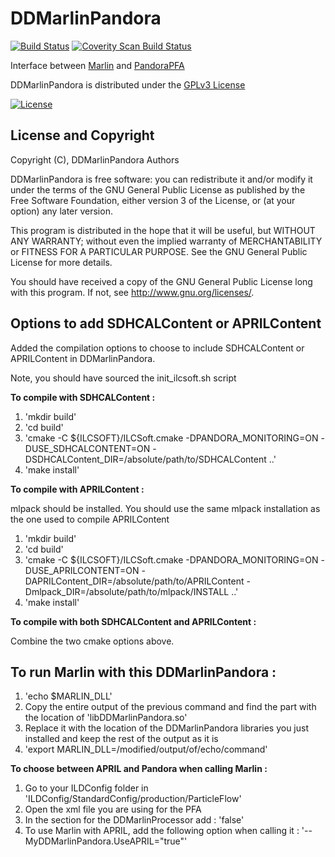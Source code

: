 # DDMarlinPandora
[![Build Status](https://travis-ci.org/iLCSoft/DDMarlinPandora.svg?branch=master)](https://travis-ci.org/iLCSoft/DDMarlinPandora)
[![Coverity Scan Build Status](https://scan.coverity.com/projects/11933/badge.svg)](https://scan.coverity.com/projects/ilcsoft-ddmarlinpandora)

Interface between [Marlin](https://github.com/iLCSoft/Marlin) and [PandoraPFA](https://github.com/PandoraPFA)

DDMarlinPandora is distributed under the [GPLv3 License](http://www.gnu.org/licenses/gpl-3.0.en.html)

[![License](https://www.gnu.org/graphics/gplv3-127x51.png)](https://www.gnu.org/licenses/gpl-3.0.en.html)

## License and Copyright
Copyright (C), DDMarlinPandora Authors

DDMarlinPandora is free software: you can redistribute it and/or modify it under the terms of the GNU General Public License as published by the Free Software Foundation, either version 3 of the License, or (at your option) any later version.

This program is distributed in the hope that it will be useful, but WITHOUT ANY WARRANTY; without even the implied warranty of MERCHANTABILITY or FITNESS FOR A PARTICULAR PURPOSE.  See the GNU General Public License for more details.

You should have received a copy of the GNU General Public License long with this program.  If not, see <http://www.gnu.org/licenses/>.

## Options to add SDHCALContent or APRILContent

Added the compilation options to choose to include SDHCALContent or APRILContent in DDMarlinPandora.

Note, you should have sourced the init_ilcsoft.sh script

**To compile with SDHCALContent :**

1. 'mkdir build'
2. 'cd build'
3. 'cmake -C ${ILCSOFT}/ILCSoft.cmake -DPANDORA_MONITORING=ON -DUSE_SDHCALCONTENT=ON -DSDHCALContent_DIR=/absolute/path/to/SDHCALContent ..'
4. 'make install'

**To compile with APRILContent :**

mlpack should be installed. You should use the same mlpack installation as the one used to compile APRILContent


1. 'mkdir build'
2. 'cd build'
3. 'cmake -C ${ILCSOFT}/ILCSoft.cmake -DPANDORA_MONITORING=ON -DUSE_APRILCONTENT=ON -DAPRILContent_DIR=/absolute/path/to/APRILContent -Dmlpack_DIR=/absolute/path/to/mlpack/INSTALL ..'
4. 'make install'

**To compile with both SDHCALContent and APRILContent :**

Combine the two cmake options above.

## To run Marlin with this DDMarlinPandora :

1. 'echo $MARLIN_DLL'
2. Copy the entire output of the previous command and find the part with the location of 'libDDMarlinPandora.so'
3. Replace it with the location of the DDMarlinPandora libraries you just installed and keep the rest of the output as it is
4. 'export MARLIN_DLL=/modified/output/of/echo/command'

**To choose between APRIL and Pandora when calling Marlin :**

1. Go to your ILDConfig folder in 'ILDConfig/StandardConfig/production/ParticleFlow'
2. Open the xml file you are using for the PFA
3. In the section for the DDMarlinProcessor add : '<parameter name="UseAPRIL" type="bool">false</parameter>'
4. To use Marlin with APRIL, add the following option when calling it : '--MyDDMarlinPandora.UseAPRIL="true"'

